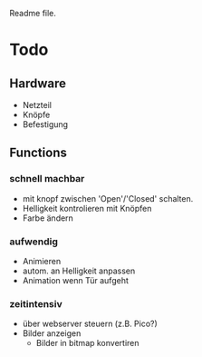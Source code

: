 Readme file.
# Todo

## Hardware
- Netzteil
- Knöpfe
- Befestigung

## Functions
### schnell machbar
- mit knopf zwischen 'Open'/'Closed' schalten.
- Helligkeit kontrolieren mit Knöpfen
- Farbe ändern


### aufwendig
- Animieren
- autom. an Helligkeit anpassen
- Animation wenn Tür aufgeht

### zeitintensiv
- über webserver steuern (z.B. Pico?)
- Bilder anzeigen
  - Bilder in bitmap konvertiren
